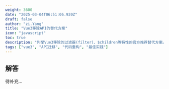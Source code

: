 ```yaml
---
weight: 3600
date: "2025-03-04T06:51:06.920Z"
draft: false
author: "zi.Yang"
title: "Vue3移除API的替代方案"
icon: "javascript"
toc: true
description: "列举Vue3移除的过滤器(filter)、$children等特性的官方推荐替代方案。为何事件总线模式被建议改用provide/inject或Vuex/Pinia替代？"
tags: ["vue3", "API迁移", "代码重构", "最佳实践"]
---
```


## 解答

待补充...
